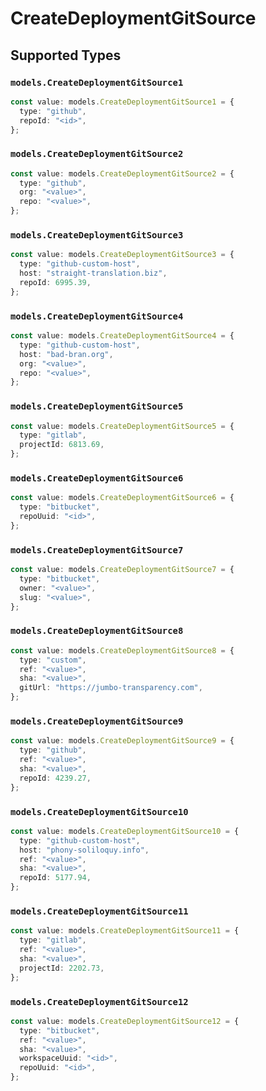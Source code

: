 # CreateDeploymentGitSource


## Supported Types

### `models.CreateDeploymentGitSource1`

```typescript
const value: models.CreateDeploymentGitSource1 = {
  type: "github",
  repoId: "<id>",
};
```

### `models.CreateDeploymentGitSource2`

```typescript
const value: models.CreateDeploymentGitSource2 = {
  type: "github",
  org: "<value>",
  repo: "<value>",
};
```

### `models.CreateDeploymentGitSource3`

```typescript
const value: models.CreateDeploymentGitSource3 = {
  type: "github-custom-host",
  host: "straight-translation.biz",
  repoId: 6995.39,
};
```

### `models.CreateDeploymentGitSource4`

```typescript
const value: models.CreateDeploymentGitSource4 = {
  type: "github-custom-host",
  host: "bad-bran.org",
  org: "<value>",
  repo: "<value>",
};
```

### `models.CreateDeploymentGitSource5`

```typescript
const value: models.CreateDeploymentGitSource5 = {
  type: "gitlab",
  projectId: 6813.69,
};
```

### `models.CreateDeploymentGitSource6`

```typescript
const value: models.CreateDeploymentGitSource6 = {
  type: "bitbucket",
  repoUuid: "<id>",
};
```

### `models.CreateDeploymentGitSource7`

```typescript
const value: models.CreateDeploymentGitSource7 = {
  type: "bitbucket",
  owner: "<value>",
  slug: "<value>",
};
```

### `models.CreateDeploymentGitSource8`

```typescript
const value: models.CreateDeploymentGitSource8 = {
  type: "custom",
  ref: "<value>",
  sha: "<value>",
  gitUrl: "https://jumbo-transparency.com",
};
```

### `models.CreateDeploymentGitSource9`

```typescript
const value: models.CreateDeploymentGitSource9 = {
  type: "github",
  ref: "<value>",
  sha: "<value>",
  repoId: 4239.27,
};
```

### `models.CreateDeploymentGitSource10`

```typescript
const value: models.CreateDeploymentGitSource10 = {
  type: "github-custom-host",
  host: "phony-soliloquy.info",
  ref: "<value>",
  sha: "<value>",
  repoId: 5177.94,
};
```

### `models.CreateDeploymentGitSource11`

```typescript
const value: models.CreateDeploymentGitSource11 = {
  type: "gitlab",
  ref: "<value>",
  sha: "<value>",
  projectId: 2202.73,
};
```

### `models.CreateDeploymentGitSource12`

```typescript
const value: models.CreateDeploymentGitSource12 = {
  type: "bitbucket",
  ref: "<value>",
  sha: "<value>",
  workspaceUuid: "<id>",
  repoUuid: "<id>",
};
```

